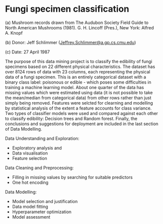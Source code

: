 # Fungi specimen classification
(a) Mushroom records drawn from The Audubon Society Field Guide to North American Mushrooms (1981). G. H. Lincoff (Pres.), New York: Alfred A. Knopf

(b) Donor: Jeff Schlimmer (Jeffrey.Schlimmer@a.gp.cs.cmu.edu)

(c) Date: 27 April 1987

The purpose of this data mining project is to classify the edibility of fungi specimens based on 22 different physical characteristics. The dataset has over 8124 rows of data with 23 columns, each representing the physical data of a fungi specimen. This is an entirely categorical dataset with a binary class label: poisonous or edible - which poses some difficulties in training a machine learning model. About one quarter of the data has missing values which were estimated using data (it is not possible to take the mean/median from categorical data) from other rows rather than just simply being removed. Features were selcted for clearning and modelling by statistical analysis of the extent a feature accounts for class variance. Two types of classifier models were used and compared against each other to classify edibility: Decision trees and Random forest. Finally, the conclusions and suggestions for deployment are included in the last section of Data Modelling.

Data Understanding and Exploration:
* Exploratory analysis and
* Data visualisation
* Feature selection

Data Cleaning and Preprocessing:
* Filling in missing values by searching for suitable predictors
* One hot encoding

Data Modelling:
* Model selection and justification
* Data model fitting
* Hyperparameter optimization
* Model assessment
